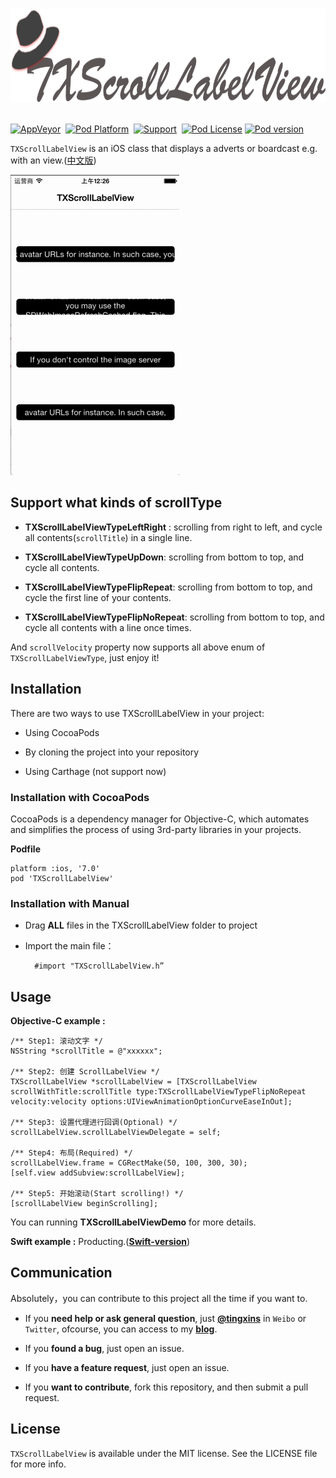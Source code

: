 <p align="center">
<br/>
<img src="Resource/image/scrollLabelView-logo.png" height=150px/>
<br/><br/>
</p>


[![AppVeyor](https://img.shields.io/magnumci/ci/96ffb83fa700f069024921b0702e76ff.svg)](https://github.com/tingxins/TXScrollLabelView)  [![Pod Platform](https://img.shields.io/cocoapods/p/TXScrollLabelView.svg?style=flat)](https://github.com/tingxins/TXScrollLabelView)  [![Support](https://img.shields.io/badge/support-iOS%207%2B-brightgreen.svg)](https://github.com/tingxins/TXScrollLabelView)  [![Pod License](http://img.shields.io/cocoapods/l/TXScrollLabelView.svg?style=flat)](https://www.apache.org/licenses/LICENSE-2.0.html)  [![Pod version](https://img.shields.io/cocoapods/v/TXScrollLabelView.svg?style=flat)](http://cocoadocs.org/docsets/TXScrollLabelView/1.2.0/)

`TXScrollLabelView` is an iOS class that displays a adverts or boardcast e.g. with an view.([中文版](http://www.jianshu.com/p/8f1f1b1ee814))

![TXScrollLableView Gif](Resource/image/scrollLabelView.gif)

## Support what kinds of scrollType

- **TXScrollLabelViewTypeLeftRight** : scrolling from right to left, and cycle all contents(`scrollTitle`) in a single line.


- **TXScrollLabelViewTypeUpDown**: scrolling from bottom to top, and cycle all contents.


- **TXScrollLabelViewTypeFlipRepeat**: scrolling from bottom to top, and cycle the first line of your contents.


- **TXScrollLabelViewTypeFlipNoRepeat**: scrolling from bottom to top, and cycle all contents with a line once times.

And `scrollVelocity` property now supports all above enum of `TXScrollLabelViewType`, just enjoy it!

## Installation

There are two ways to use TXScrollLabelView in your project:

* Using CocoaPods

* By cloning the project into your repository

* Using Carthage (not support now)

### Installation with CocoaPods
    
CocoaPods is a dependency manager for Objective-C, which automates and simplifies the process of using 3rd-party libraries in your projects. 

**Podfile**

    platform :ios, '7.0'
    pod 'TXScrollLabelView'

### Installation with Manual

* Drag **ALL** files in the TXScrollLabelView folder to project

* Import the main file：
    
        #import "TXScrollLabelView.h”
    
## Usage 

**Objective-C example :**

    /** Step1: 滚动文字 */
    NSString *scrollTitle = @"xxxxxx";
    
    /** Step2: 创建 ScrollLabelView */
    TXScrollLabelView *scrollLabelView = [TXScrollLabelView scrollWithTitle:scrollTitle type:TXScrollLabelViewTypeFlipNoRepeat velocity:velocity options:UIViewAnimationOptionCurveEaseInOut];
    
    /** Step3: 设置代理进行回调(Optional) */
    scrollLabelView.scrollLabelViewDelegate = self;
    
    /** Step4: 布局(Required) */
    scrollLabelView.frame = CGRectMake(50, 100, 300, 30);
    [self.view addSubview:scrollLabelView];
    
    /** Step5: 开始滚动(Start scrolling!) */
    [scrollLabelView beginScrolling];
        
        
You can running **TXScrollLabelViewDemo** for more details.

**Swift example :** Producting.([**Swift-version**](https://github.com/tingxins/ScrollLabelView))

## Communication

Absolutely，you can contribute to this project all the time if you want to.

- If you **need help or ask general question**, just [**@tingxins**](http://weibo.com/tingxins) in `Weibo` or `Twitter`, ofcourse, you can access to my [**blog**](https://tingxins.com).

- If you **found a bug**, just open an issue.

- If you **have a feature request**, just open an issue.

- If you **want to contribute**, fork this repository, and then submit a pull request.

## License

`TXScrollLabelView` is available under the MIT license. See the LICENSE file for more info.


